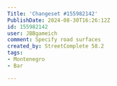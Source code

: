 ```yaml
---
Title: 'Changeset #155982142'
PublishDate: 2024-08-30T16:26:12Z
id: 155982142
user: JBBgameich
comment: Specify road surfaces
created_by: StreetComplete 58.2
tags:
- Montenegro
- Bar

---
```

